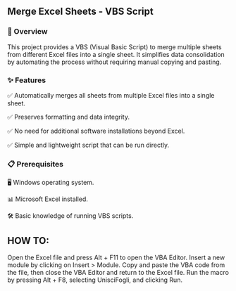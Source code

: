 ## Merge Excel Sheets - VBS Script

### 📌 Overview

This project provides a VBS (Visual Basic Script) to merge multiple sheets from different Excel files into a single sheet. It simplifies data consolidation by automating the process without requiring manual copying and pasting.

### ✨ Features

✅ Automatically merges all sheets from multiple Excel files into a single sheet.

✅ Preserves formatting and data integrity.

✅ No need for additional software installations beyond Excel.

✅ Simple and lightweight script that can be run directly.

### 📋 Prerequisites

🖥️ Windows operating system.

📊 Microsoft Excel installed.

🛠️ Basic knowledge of running VBS scripts.


## HOW TO:
Open the Excel file and press Alt + F11 to open the VBA Editor.
Insert a new module by clicking on Insert > Module.
Copy and paste the VBA code from the file, then close the VBA Editor and return to the Excel file.
Run the macro by pressing Alt + F8, selecting UnisciFogli, and clicking Run.

